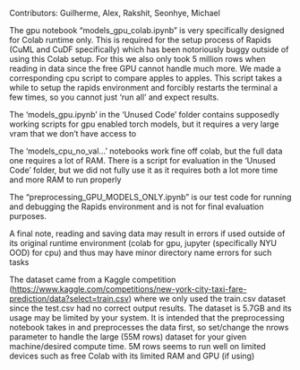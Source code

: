 Contributors: Guilherme, Alex, Rakshit, Seonhye, Michael


The gpu notebook “models_gpu_colab.ipynb” is very specifically designed for Colab runtime only. This is required for the setup process of Rapids (CuML and CuDF specifically) which has been notoriously buggy outside of using this Colab setup. For this we also only took 5 million rows when reading in data since the free GPU cannot handle much more. We made a corresponding cpu script to compare apples to apples. This script takes a while to setup the rapids environment and forcibly restarts the terminal a few times, so you cannot just ‘run all’ and expect results.

The ‘models_gpu.ipynb’ in the ‘Unused Code’ folder contains supposedly working scripts for gpu enabled torch models, but it requires a very large vram that we don’t have access to

The ‘models_cpu_no_val…’ notebooks work fine off colab, but the full data one requires a lot of RAM. There is a script for evaluation in the ‘Unused Code’ folder, but we did not fully use it as it requires both a lot more time and more RAM to run properly

The “preprocessing_GPU_MODELS_ONLY.ipynb” is our test code for running and debugging the Rapids environment and is not for final evaluation purposes. 

A final note, reading and saving data may result in errors if used outside of its original runtime environment (colab for gpu, jupyter (specifically NYU OOD) for cpu) and thus may have minor directory name errors for such tasks

The dataset came from a Kaggle competition (https://www.kaggle.com/competitions/new-york-city-taxi-fare-prediction/data?select=train.csv) where we only used the train.csv dataset since the test.csv had no correct output results. The dataset is 5.7GB and its usage may be limited by your system. It is intended that the preprocessing notebook takes in and preprocesses the data first, so set/change the nrows parameter to handle the large (55M rows) dataset for your given machine/desired compute time. 5M rows seems to run well on limited devices such as free Colab with its limited RAM and GPU (if using)
